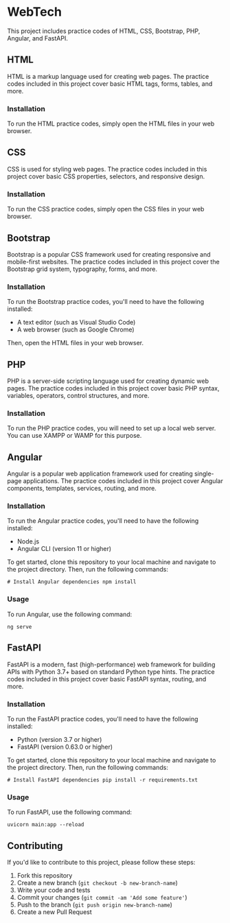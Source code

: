 # WebTech

This project includes practice codes of HTML, CSS, Bootstrap, PHP, Angular, and FastAPI.

## HTML

HTML is a markup language used for creating web pages. The practice codes included in this project cover basic HTML tags, forms, tables, and more.

### Installation

To run the HTML practice codes, simply open the HTML files in your web browser.

## CSS

CSS is used for styling web pages. The practice codes included in this project cover basic CSS properties, selectors, and responsive design.

### Installation

To run the CSS practice codes, simply open the CSS files in your web browser.

## Bootstrap

Bootstrap is a popular CSS framework used for creating responsive and mobile-first websites. The practice codes included in this project cover the Bootstrap grid system, typography, forms, and more.

### Installation

To run the Bootstrap practice codes, you'll need to have the following installed:

- A text editor (such as Visual Studio Code)
- A web browser (such as Google Chrome)

Then, open the HTML files in your web browser.

## PHP

PHP is a server-side scripting language used for creating dynamic web pages. The practice codes included in this project cover basic PHP syntax, variables, operators, control structures, and more.

### Installation

To run the PHP practice codes, you will need to set up a local web server. You can use XAMPP or WAMP for this purpose.

## Angular

Angular is a popular web application framework used for creating single-page applications. The practice codes included in this project cover Angular components, templates, services, routing, and more.

### Installation

To run the Angular practice codes, you'll need to have the following installed:

- Node.js
- Angular CLI (version 11 or higher)

To get started, clone this repository to your local machine and navigate to the project directory. Then, run the following commands:

`# Install Angular dependencies
npm install`

### Usage

To run Angular, use the following command:

`ng serve`

## FastAPI

FastAPI is a modern, fast (high-performance) web framework for building APIs with Python 3.7+ based on standard Python type hints. The practice codes included in this project cover basic FastAPI syntax, routing, and more.

### Installation

To run the FastAPI practice codes, you'll need to have the following installed:

- Python (version 3.7 or higher)
- FastAPI (version 0.63.0 or higher)

To get started, clone this repository to your local machine and navigate to the project directory. Then, run the following commands:

`# Install FastAPI dependencies
pip install -r requirements.txt`

### Usage

To run FastAPI, use the following command:

`uvicorn main:app --reload`

## Contributing

If you'd like to contribute to this project, please follow these steps:

1. Fork this repository
2. Create a new branch (`git checkout -b new-branch-name`)
3. Write your code and tests
4. Commit your changes (`git commit -am 'Add some feature'`)
5. Push to the branch (`git push origin new-branch-name`)
6. Create a new Pull Request

